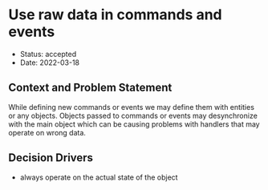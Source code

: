 # Use raw data in commands and events

* Status: accepted
* Date: 2022-03-18

## Context and Problem Statement

While defining new commands or events we may define them with entities or any objects. Objects passed to commands or 
events may desynchronize with the main object which can be causing problems with handlers that may operate on wrong data.

## Decision Drivers <!-- optional -->

* always operate on the actual state of the object
